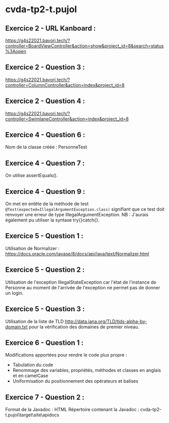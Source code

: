 # cvda-tp2-t.pujol

## Exercice 2 - URL Kanboard :
https://g4s22021.bavori.tech/?controller=BoardViewController&action=show&project_id=8&search=status%3Aopen

## Exercice 2 - Question 3 :
https://g4s22021.bavori.tech/?controller=ColumnController&action=index&project_id=8

## Exercice 2 - Question 4 :
https://g4s22021.bavori.tech/?controller=SwimlaneController&action=index&project_id=8

## Exercice 4 - Question 6 :
Nom de la classe créée : PersonneTest

## Exercice 4 - Question 7 :
On utilise assertEquals().

## Exercice 4 - Question 9 :
On met en entête de la méthode de test `@Test(expected=IllegalArgumentException.class)` signifiant que ce test doit renvoyer une erreur de type IllegalArgumentException. 
NB : J'aurais également pu utiliser la syntaxe try{}catch{}.

## Exercice 5 - Question 1 : 
Utilisation de Normalizer : https://docs.oracle.com/javase/8/docs/api/java/text/Normalizer.html

## Exercice 5 - Question 2 : 
Utilisation de l'exception IllegalStateException car l'état de l'instance de Personne au moment de l'arrivée de l'exception ne permet pas de donner un login.

## Exercice 5 - Question 3 : 
Utilisation de la liste de TLD http://data.iana.org/TLD/tlds-alpha-by-domain.txt pour la vérification des domaines de premier niveau.

## Exercice 6 - Question 1 :
Modifications apportées pour rendre le code plus propre : 
- Tabulation du code
- Renommage des variables, propriétés, méthodes et classes en anglais et en camelCase
- Uniformisation du positionnement des opérateurs et balises 

## Exercice 7 - Question 2 :
Format de la Javadoc : HTML 
Répertoire contenant la Javadoc : cvda-tp2-t.pujol\target\site\apidocs
